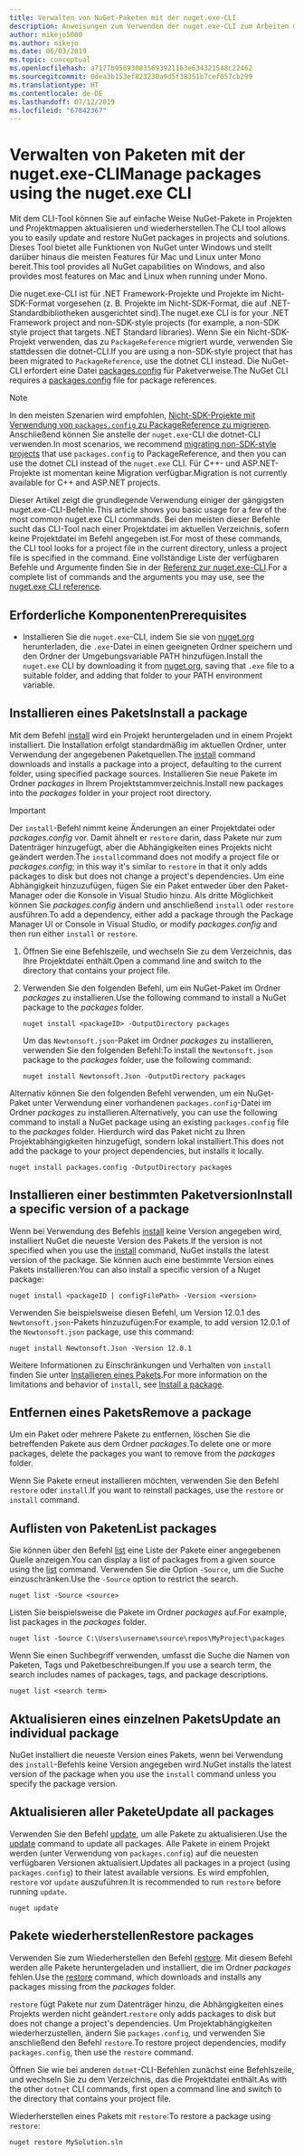 ```yaml
---
title: Verwalten von NuGet-Paketen mit der nuget.exe-CLI
description: Anweisungen zum Verwenden der nuget.exe-CLI zum Arbeiten mit NuGet-Paketen.
author: mikejo5000
ms.author: mikejo
ms.date: 06/03/2019
ms.topic: conceptual
ms.openlocfilehash: a7177b956930835693921163e634321548c22462
ms.sourcegitcommit: 0dea3b153ef823230a9d5f38351b7cef057cb299
ms.translationtype: HT
ms.contentlocale: de-DE
ms.lasthandoff: 07/12/2019
ms.locfileid: "67842367"
---
```

# <a name="manage-packages-using-the-nugetexe-cli"></a><span data-ttu-id="d4629-103">Verwalten von Paketen mit der nuget.exe-CLI</span><span class="sxs-lookup"><span data-stu-id="d4629-103">Manage packages using the nuget.exe CLI</span></span>

<span data-ttu-id="d4629-104">Mit dem CLI-Tool können Sie auf einfache Weise NuGet-Pakete in Projekten und Projektmappen aktualisieren und wiederherstellen.</span><span class="sxs-lookup"><span data-stu-id="d4629-104">The CLI tool allows you to easily update and restore NuGet packages in projects and solutions.</span></span> <span data-ttu-id="d4629-105">Dieses Tool bietet alle Funktionen von NuGet unter Windows und stellt darüber hinaus die meisten Features für Mac und Linux unter Mono bereit.</span><span class="sxs-lookup"><span data-stu-id="d4629-105">This tool provides all NuGet capabilities on Windows, and also provides most features on Mac and Linux when running under Mono.</span></span>

<span data-ttu-id="d4629-106">Die nuget.exe-CLI ist für .NET Framework-Projekte und Projekte im Nicht-SDK-Format vorgesehen (z. B. Projekte im Nicht-SDK-Format, die auf .NET-Standardbibliotheken ausgerichtet sind).</span><span class="sxs-lookup"><span data-stu-id="d4629-106">The nuget.exe CLI is for your .NET Framework project and non-SDK-style projects (for example, a non-SDK style project that targets .NET Standard libraries).</span></span> <span data-ttu-id="d4629-107">Wenn Sie ein Nicht-SDK-Projekt verwenden, das zu `PackageReference` migriert wurde, verwenden Sie stattdessen die dotnet-CLI.</span><span class="sxs-lookup"><span data-stu-id="d4629-107">If you are using a non-SDK-style project that has been migrated to `PackageReference`, use the dotnet CLI instead.</span></span> <span data-ttu-id="d4629-108">Die NuGet-CLI erfordert eine Datei [packages.config](../reference/packages-config.md) für Paketverweise.</span><span class="sxs-lookup"><span data-stu-id="d4629-108">The NuGet CLI requires a [packages.config](../reference/packages-config.md) file for package references.</span></span>

> [!NOTE]
> <span data-ttu-id="d4629-109">In den meisten Szenarien wird empfohlen, [Nicht-SDK-Projekte mit Verwendung von `packages.config` zu PackageReference zu migrieren](../reference/migrate-packages-config-to-package-reference.md). Anschließend können Sie anstelle der `nuget.exe`-CLI die dotnet-CLI verwenden.</span><span class="sxs-lookup"><span data-stu-id="d4629-109">In most scenarios, we recommend [migrating non-SDK-style projects](../reference/migrate-packages-config-to-package-reference.md) that use `packages.config` to PackageReference, and then you can use the dotnet CLI instead of the `nuget.exe` CLI.</span></span> <span data-ttu-id="d4629-110">Für C++- und ASP.NET-Projekte ist momentan keine Migration verfügbar.</span><span class="sxs-lookup"><span data-stu-id="d4629-110">Migration is not currently available for C++ and ASP.NET projects.</span></span>

<span data-ttu-id="d4629-111">Dieser Artikel zeigt die grundlegende Verwendung einiger der gängigsten nuget.exe-CLI-Befehle.</span><span class="sxs-lookup"><span data-stu-id="d4629-111">This article shows you basic usage for a few of the most common nuget.exe CLI commands.</span></span> <span data-ttu-id="d4629-112">Bei den meisten dieser Befehle sucht das CLI-Tool nach einer Projektdatei im aktuellen Verzeichnis, sofern keine Projektdatei im Befehl angegeben ist.</span><span class="sxs-lookup"><span data-stu-id="d4629-112">For most of these commands, the CLI tool looks for a project file in the current directory, unless a project file is specified in the command.</span></span> <span data-ttu-id="d4629-113">Eine vollständige Liste der verfügbaren Befehle und Argumente finden Sie in der [Referenz zur nuget.exe-CLI](../tools/nuget-exe-cli-reference.md).</span><span class="sxs-lookup"><span data-stu-id="d4629-113">For a complete list of commands and the arguments you may use, see the [nuget.exe CLI reference](../tools/nuget-exe-cli-reference.md).</span></span>

## <a name="prerequisites"></a><span data-ttu-id="d4629-114">Erforderliche Komponenten</span><span class="sxs-lookup"><span data-stu-id="d4629-114">Prerequisites</span></span>

- <span data-ttu-id="d4629-115">Installieren Sie die `nuget.exe`-CLI, indem Sie sie von [nuget.org](https://dist.nuget.org/win-x86-commandline/latest/nuget.exe) herunterladen, die `.exe`-Datei in einen geeigneten Ordner speichern und den Ordner der Umgebungsvariable PATH hinzufügen.</span><span class="sxs-lookup"><span data-stu-id="d4629-115">Install the `nuget.exe` CLI by downloading it from [nuget.org](https://dist.nuget.org/win-x86-commandline/latest/nuget.exe), saving that `.exe` file to a suitable folder, and adding that folder to your PATH environment variable.</span></span>

## <a name="install-a-package"></a><span data-ttu-id="d4629-116">Installieren eines Pakets</span><span class="sxs-lookup"><span data-stu-id="d4629-116">Install a package</span></span>

<span data-ttu-id="d4629-117">Mit dem Befehl [install](../tools/cli-ref-install.md) wird ein Projekt heruntergeladen und in einem Projekt installiert. Die Installation erfolgt standardmäßig im aktuellen Ordner, unter Verwendung der angegebenen Paketquellen.</span><span class="sxs-lookup"><span data-stu-id="d4629-117">The [install](../tools/cli-ref-install.md) command downloads and installs a package into a project, defaulting to the current folder, using specified package sources.</span></span> <span data-ttu-id="d4629-118">Installieren Sie neue Pakete im Ordner *packages* in Ihrem Projektstammverzeichnis.</span><span class="sxs-lookup"><span data-stu-id="d4629-118">Install new packages into the *packages* folder in your project root directory.</span></span>

> [!IMPORTANT]
> <span data-ttu-id="d4629-119">Der `install`-Befehl nimmt keine Änderungen an einer Projektdatei oder *packages.config* vor. Damit ähnelt er `restore` darin, dass Pakete nur zum Datenträger hinzugefügt, aber die Abhängigkeiten eines Projekts nicht geändert werden.</span><span class="sxs-lookup"><span data-stu-id="d4629-119">The `install`command does not modify a project file or *packages.config*; in this way it's similar to `restore` in that it only adds packages to disk but does not change a project's dependencies.</span></span> <span data-ttu-id="d4629-120">Um eine Abhängigkeit hinzuzufügen, fügen Sie ein Paket entweder über den Paket-Manager oder die Konsole in Visual Studio hinzu. Als dritte Möglichkeit können Sie *packages.config* ändern und anschließend `install` oder `restore` ausführen.</span><span class="sxs-lookup"><span data-stu-id="d4629-120">To add a dependency, either add a package through the Package Manager UI or Console in Visual Studio, or modify *packages.config* and then run either `install` or `restore`.</span></span>

1. <span data-ttu-id="d4629-121">Öffnen Sie eine Befehlszeile, und wechseln Sie zu dem Verzeichnis, das Ihre Projektdatei enthält.</span><span class="sxs-lookup"><span data-stu-id="d4629-121">Open a command line and switch to the directory that contains your project file.</span></span>

2. <span data-ttu-id="d4629-122">Verwenden Sie den folgenden Befehl, um ein NuGet-Paket im Ordner *packages* zu installieren.</span><span class="sxs-lookup"><span data-stu-id="d4629-122">Use the following command to install a NuGet package to the *packages* folder.</span></span>

    ```cli
    nuget install <packageID> -OutputDirectory packages
    ```

    <span data-ttu-id="d4629-123">Um das `Newtonsoft.json`-Paket im Ordner *packages* zu installieren, verwenden Sie den folgenden Befehl:</span><span class="sxs-lookup"><span data-stu-id="d4629-123">To install the `Newtonsoft.json` package to the *packages* folder, use the following command:</span></span>

    ```cli
    nuget install Newtonsoft.Json -OutputDirectory packages
    ```

<span data-ttu-id="d4629-124">Alternativ können Sie den folgenden Befehl verwenden, um ein NuGet-Paket unter Verwendung einer vorhandenen `packages.config`-Datei im Ordner *packages* zu installieren.</span><span class="sxs-lookup"><span data-stu-id="d4629-124">Alternatively, you can use the following command to install a NuGet package using an existing `packages.config` file to the *packages* folder.</span></span> <span data-ttu-id="d4629-125">Hierdurch wird das Paket nicht zu Ihren Projektabhängigkeiten hinzugefügt, sondern lokal installiert.</span><span class="sxs-lookup"><span data-stu-id="d4629-125">This does not add the package to your project dependencies, but installs it locally.</span></span>

```cli
nuget install packages.config -OutputDirectory packages
```

## <a name="install-a-specific-version-of-a-package"></a><span data-ttu-id="d4629-126">Installieren einer bestimmten Paketversion</span><span class="sxs-lookup"><span data-stu-id="d4629-126">Install a specific version of a package</span></span>

<span data-ttu-id="d4629-127">Wenn bei Verwendung des Befehls [install](../tools/cli-ref-install.md) keine Version angegeben wird, installiert NuGet die neueste Version des Pakets.</span><span class="sxs-lookup"><span data-stu-id="d4629-127">If the version is not specified when you use the [install](../tools/cli-ref-install.md) command, NuGet installs the latest version of the package.</span></span> <span data-ttu-id="d4629-128">Sie können auch eine bestimmte Version eines Pakets installieren:</span><span class="sxs-lookup"><span data-stu-id="d4629-128">You can also install a specific version of a Nuget package:</span></span>

```cli
nuget install <packageID | configFilePath> -Version <version>
```

<span data-ttu-id="d4629-129">Verwenden Sie beispielsweise diesen Befehl, um Version 12.0.1 des `Newtonsoft.json`-Pakets hinzuzufügen:</span><span class="sxs-lookup"><span data-stu-id="d4629-129">For example, to add version 12.0.1 of the `Newtonsoft.json` package, use this command:</span></span>

```cli
nuget install Newtonsoft.Json -Version 12.0.1
```

<span data-ttu-id="d4629-130">Weitere Informationen zu Einschränkungen und Verhalten von `install` finden Sie unter [Installieren eines Pakets](#install-a-package).</span><span class="sxs-lookup"><span data-stu-id="d4629-130">For more information on the limitations and behavior of `install`, see [Install a package](#install-a-package).</span></span>

## <a name="remove-a-package"></a><span data-ttu-id="d4629-131">Entfernen eines Pakets</span><span class="sxs-lookup"><span data-stu-id="d4629-131">Remove a package</span></span>

<span data-ttu-id="d4629-132">Um ein Paket oder mehrere Pakete zu entfernen, löschen Sie die betreffenden Pakete aus dem Ordner *packages*.</span><span class="sxs-lookup"><span data-stu-id="d4629-132">To delete one or more packages, delete the packages you want to remove from the *packages* folder.</span></span>

<span data-ttu-id="d4629-133">Wenn Sie Pakete erneut installieren möchten, verwenden Sie den Befehl `restore` oder `install`.</span><span class="sxs-lookup"><span data-stu-id="d4629-133">If you want to reinstall packages, use the `restore` or `install` command.</span></span>

## <a name="list-packages"></a><span data-ttu-id="d4629-134">Auflisten von Paketen</span><span class="sxs-lookup"><span data-stu-id="d4629-134">List packages</span></span>

<span data-ttu-id="d4629-135">Sie können über den Befehl [list](../tools/cli-ref-list.md) eine Liste der Pakete einer angegebenen Quelle anzeigen.</span><span class="sxs-lookup"><span data-stu-id="d4629-135">You can display a list of packages from a given source using the [list](../tools/cli-ref-list.md) command.</span></span> <span data-ttu-id="d4629-136">Verwenden Sie die Option `-Source`, um die Suche einzuschränken.</span><span class="sxs-lookup"><span data-stu-id="d4629-136">Use the `-Source` option to restrict the search.</span></span>

```cli
nuget list -Source <source>
```

<span data-ttu-id="d4629-137">Listen Sie beispielsweise die Pakete im Ordner *packages* auf.</span><span class="sxs-lookup"><span data-stu-id="d4629-137">For example, list packages in the *packages* folder.</span></span>

```cli
nuget list -Source C:\Users\username\source\repos\MyProject\packages
```

<span data-ttu-id="d4629-138">Wenn Sie einen Suchbegriff verwenden, umfasst die Suche die Namen von Paketen, Tags und Paketbeschreibungen.</span><span class="sxs-lookup"><span data-stu-id="d4629-138">If you use a search term, the search includes names of packages, tags, and package descriptions.</span></span>

```cli
nuget list <search term>
```

## <a name="update-an-individual-package"></a><span data-ttu-id="d4629-139">Aktualisieren eines einzelnen Pakets</span><span class="sxs-lookup"><span data-stu-id="d4629-139">Update an individual package</span></span>

<span data-ttu-id="d4629-140">NuGet installiert die neueste Version eines Pakets, wenn bei Verwendung des `install`-Befehls keine Version angegeben wird.</span><span class="sxs-lookup"><span data-stu-id="d4629-140">NuGet installs the latest version of the package when you use the `install` command unless you specify the package version.</span></span>

## <a name="update-all-packages"></a><span data-ttu-id="d4629-141">Aktualisieren aller Pakete</span><span class="sxs-lookup"><span data-stu-id="d4629-141">Update all packages</span></span>

<span data-ttu-id="d4629-142">Verwenden Sie den Befehl [update](../tools/cli-ref-update.md), um alle Pakete zu aktualisieren.</span><span class="sxs-lookup"><span data-stu-id="d4629-142">Use the [update](../tools/cli-ref-update.md) command to update all packages.</span></span> <span data-ttu-id="d4629-143">Alle Pakete in einem Projekt werden (unter Verwendung von `packages.config`) auf die neuesten verfügbaren Versionen aktualisiert.</span><span class="sxs-lookup"><span data-stu-id="d4629-143">Updates all packages in a project (using `packages.config`) to their latest available versions.</span></span> <span data-ttu-id="d4629-144">Es wird empfohlen, `restore` vor `update` auszuführen.</span><span class="sxs-lookup"><span data-stu-id="d4629-144">It is recommended to run `restore` before running `update`.</span></span>

```cli
nuget update
```

## <a name="restore-packages"></a><span data-ttu-id="d4629-145">Pakete wiederherstellen</span><span class="sxs-lookup"><span data-stu-id="d4629-145">Restore packages</span></span>

<span data-ttu-id="d4629-146">Verwenden Sie zum Wiederherstellen den Befehl [restore](../tools/cli-ref-restore.md). Mit diesem Befehl werden alle Pakete heruntergeladen und installiert, die im Ordner *packages* fehlen.</span><span class="sxs-lookup"><span data-stu-id="d4629-146">Use the [restore](../tools/cli-ref-restore.md) command, which downloads and installs any packages missing from the *packages* folder.</span></span>

<span data-ttu-id="d4629-147">`restore` fügt Pakete nur zum Datenträger hinzu, die Abhängigkeiten eines Projekts werden nicht geändert.</span><span class="sxs-lookup"><span data-stu-id="d4629-147">`restore` only adds packages to disk but does not change a project's dependencies.</span></span> <span data-ttu-id="d4629-148">Um Projektabhängigkeiten wiederherzustellen, ändern Sie `packages.config`, und verwenden Sie anschließend den Befehl `restore`.</span><span class="sxs-lookup"><span data-stu-id="d4629-148">To restore project dependencies, modify `packages.config`, then use the `restore` command.</span></span>

<span data-ttu-id="d4629-149">Öffnen Sie wie bei anderen `dotnet`-CLI-Befehlen zunächst eine Befehlszeile, und wechseln Sie zu dem Verzeichnis, das die Projektdatei enthält.</span><span class="sxs-lookup"><span data-stu-id="d4629-149">As with the other `dotnet` CLI commands, first open a command line and switch to the directory that contains your project file.</span></span>

<span data-ttu-id="d4629-150">Wiederherstellen eines Pakets mit `restore`:</span><span class="sxs-lookup"><span data-stu-id="d4629-150">To restore a package using `restore`:</span></span>

```cli
nuget restore MySolution.sln
```